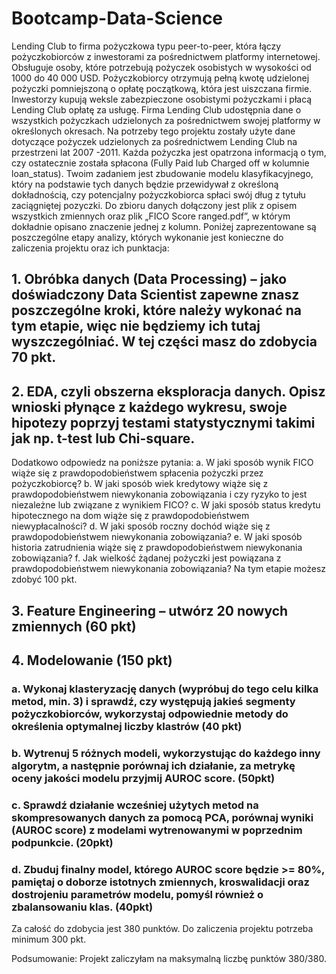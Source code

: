 # Bootcamp-Data-Science
Lending Club to firma pożyczkowa typu peer-to-peer, która łączy pożyczkobiorców z inwestorami za pośrednictwem platformy internetowej. Obsługuje osoby, które potrzebują pożyczek osobistych w wysokości od 1000 do 40 000 USD. Pożyczkobiorcy otrzymują pełną kwotę udzielonej pożyczki pomniejszoną o opłatę początkową, która jest uiszczana firmie. Inwestorzy kupują weksle zabezpieczone osobistymi pożyczkami i płacą Lending Club opłatę za usługę. Firma Lending Club udostępnia dane o wszystkich pożyczkach udzielonych za pośrednictwem swojej platformy w określonych okresach.
Na potrzeby tego projektu zostały użyte dane dotyczące pożyczek udzielonych za pośrednictwem Lending Club na przestrzeni lat 2007 -2011. Każda pożyczka jest opatrzona informacją o tym, czy ostatecznie została spłacona (Fully Paid lub Charged off w kolumnie loan_status). Twoim zadaniem jest zbudowanie modelu klasyfikacyjnego, który na podstawie tych danych będzie przewidywał z określoną dokładnością, czy potencjalny pożyczkobiorca spłaci swój dług z tytułu zaciągniętej pozyczki. Do zbioru danych dołączony jest plik z opisem wszystkich zmiennych oraz plik „FICO Score ranged.pdf”, w którym dokładnie opisano znaczenie jednej z kolumn.
Poniżej zaprezentowane są poszczególne etapy analizy, których wykonanie jest konieczne do zaliczenia projektu oraz ich punktacja: 

## 1. Obróbka danych (Data Processing) – jako doświadczony Data Scientist zapewne znasz poszczególne kroki, które należy wykonać na tym etapie, więc nie będziemy ich tutaj wyszczególniać. W tej części masz do zdobycia 70 pkt.
## 2. EDA, czyli obszerna eksploracja danych. Opisz wnioski płynące z każdego wykresu, swoje hipotezy poprzyj testami statystycznymi takimi jak np. t-test lub Chi-square.
Dodatkowo odpowiedz na poniższe pytania:
a. W jaki sposób wynik FICO wiąże się z prawdopodobieństwem spłacenia pożyczki przez pożyczkobiorcę?
b. W jaki sposób wiek kredytowy wiąże się z prawdopodobieństwem niewykonania zobowiązania i czy ryzyko to jest niezależne lub związane z wynikiem FICO?
c. W jaki sposób status kredytu hipotecznego na dom wiąże się z prawdopodobieństwem niewypłacalności?
d. W jaki sposób roczny dochód wiąże się z prawdopodobieństwem niewykonania zobowiązania?
e. W jaki sposób historia zatrudnienia wiąże się z prawdopodobieństwem niewykonania zobowiązania?
f. Jak wielkość żądanej pożyczki jest powiązana z prawdopodobieństwem niewykonania zobowiązania?
Na tym etapie możesz zdobyć 100 pkt.
## 3. Feature Engineering – utwórz 20 nowych zmiennych (60 pkt)
## 4. Modelowanie (150 pkt)
### a. Wykonaj klasteryzację danych (wypróbuj do tego celu kilka metod, min. 3) i sprawdź, czy występują jakieś segmenty pożyczkobiorców, wykorzystaj odpowiednie metody do określenia optymalnej liczby klastrów (40 pkt)
### b. Wytrenuj 5 różnych modeli, wykorzystując do każdego inny algorytm, a następnie porównaj ich działanie, za metrykę oceny jakości modelu przyjmij AUROC score. (50pkt)
### c. Sprawdź działanie wcześniej użytych metod na skompresowanych danych za pomocą PCA, porównaj wyniki (AUROC score) z modelami wytrenowanymi w poprzednim podpunkcie. (20pkt)
### d. Zbuduj finalny model, którego AUROC score będzie >= 80%, pamiętaj o doborze istotnych zmiennych, kroswalidacji oraz dostrojeniu parametrów modelu, pomyśl również o zbalansowaniu klas. (40pkt)

Za całość do zdobycia jest 380 punktów. Do zaliczenia projektu potrzeba minimum 300 pkt.






Podsumowanie: 
Projekt zaliczyłam na maksymalną liczbę punktów 380/380.
